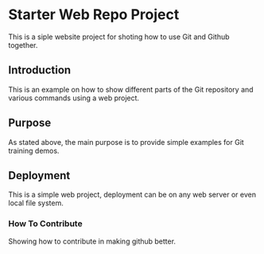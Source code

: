 # Starter Web Repo Project

This is a siple website project for shoting how to use Git and Github together.

## Introduction

This is an example on how to show different parts of the Git repository and various commands using a web project.

## Purpose

As stated above, the main purpose is to provide simple examples for Git training demos.

## Deployment

This is a simple web project, deployment can be on any web server or even local file system.

### How To Contribute

Showing how to contribute in making github better.
